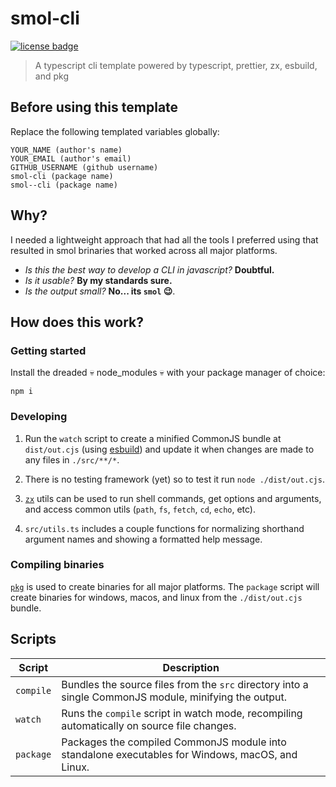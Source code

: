 # smol-cli

<!-- Badges -->

[![license badge](https://img.shields.io/badge/license-mit-blue?style=for-the-badge&labelColor=blue)](https://github.com/GITHUB_USERNAME/smol-cli/blob/main/LICENSE)

> A typescript cli template powered by typescript, prettier, zx, esbuild, and pkg

## Before using this template

Replace the following templated variables globally:

```
YOUR_NAME (author's name)
YOUR_EMAIL (author's email)
GITHUB_USERNAME (github username)
smol-cli (package name)
smol--cli (package name)
```

## Why?

I needed a lightweight approach that had all the tools I preferred using that resulted in smol brinaries that worked across all major platforms.

- _Is this the best way to develop a CLI in javascript?_ **Doubtful.**
- _Is it usable?_ **By my standards sure.**
- _Is the output small?_ **No... its `smol` :wink:**.

## How does this work?

### Getting started

Install the dreaded :skull: node_modules :skull: with your package manager of choice:

```
npm i
```

### Developing

1. Run the `watch` script to create a minified CommonJS bundle at `dist/out.cjs` (using [esbuild](https://github.com/evanw/esbuild)) and update it when changes are made to any files in `./src/**/*`.

2. There is no testing framework (yet) so to test it run `node ./dist/out.cjs`.

3. [`zx`](https://github.com/google/zx) utils can be used to run shell commands, get options and arguments, and access common utils (`path`, `fs`, `fetch`, `cd`, `echo`, etc).

4. `src/utils.ts` includes a couple functions for normalizing shorthand argument names and showing a formatted help message.

### Compiling binaries

[`pkg`](https://github.com/vercel/pkg) is used to create binaries for all major platforms. The `package` script will create binaries for windows, macos, and linux from the `./dist/out.cjs` bundle.

## Scripts

| Script    | Description                                                                                            |
| --------- | ------------------------------------------------------------------------------------------------------ |
| `compile` | Bundles the source files from the `src` directory into a single CommonJS module, minifying the output. |
| `watch`   | Runs the `compile` script in watch mode, recompiling automatically on source file changes.             |
| `package` | Packages the compiled CommonJS module into standalone executables for Windows, macOS, and Linux.       |
